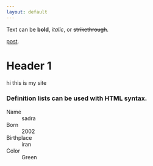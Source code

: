 ```yaml
---
layout: default
---
```


Text can be **bold**, _italic_, or ~~strikethrough~~.

[post](./another-page.html).


# Header 1

hi this is my site

### Definition lists can be used with HTML syntax.

<dl>
<dt>Name</dt>
<dd>sadra</dd>
<dt>Born</dt>
<dd>2002</dd>
<dt>Birthplace</dt>
<dd>iran</dd>
<dt>Color</dt>
<dd>Green</dd>
</dl>


